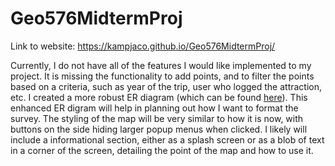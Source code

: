 # Geo576MidtermProj

Link to website: https://kampjaco.github.io/Geo576MidtermProj/

Currently, I do not have all of the features I would like implemented to my project.  It is missing the functionality to add points, and to filter the points based on a criteria, such as year of the trip, user who logged the attraction, etc.  I created a more robust ER diagram (which can be found [here](https://github.com/Kampjaco/Geo576MidtermProj/blob/main/images/new_er.png)).  This enhanced ER digram will help in planning out how I want to format the survey.  The styling of the map will be very similar to how it is now, with buttons on the side hiding larger popup menus when clicked.  I likely will include a informational section, either as a splash screen or as a blob of text in a corner of the screen, detailing the point of the map and how to use it. 
